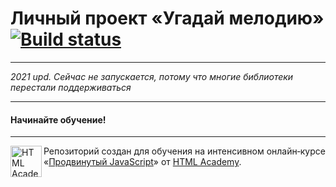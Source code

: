 # Личный проект «Угадай мелодию» [![Build status][travis-image]][travis-url]

---

_2021 upd. Сейчас не запускается, потому что многие библиотеки перестали поддерживаться_

---

#### Начинайте обучение!

---

<a href="https://htmlacademy.ru/intensive/ecmascript"><img align="left" width="50" height="50" title="HTML Academy" src="https://up.htmlacademy.ru/static/img/intensive/ecmascript/logo-for-github.svg"></a>

Репозиторий создан для обучения на интенсивном онлайн‑курсе «[Продвинутый JavaScript](https://htmlacademy.ru/intensive/ecmascript)» от [HTML Academy](https://htmlacademy.ru).

[travis-image]: https://travis-ci.org/bondarv/GuessMelody.svg?branch=master
[travis-url]: https://travis-ci.org/bondarv/GuessMelody
